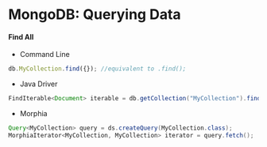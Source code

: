 # MongoDB: Querying Data

#### Find All
- Command Line
```javascript
db.MyCollection.find({}); //equivalent to .find();
```
- Java Driver
```java
FindIterable<Document> iterable = db.getCollection("MyCollection").find();
```
- Morphia
```java
Query<MyCollection> query = ds.createQuery(MyCollection.class);
MorphiaIterator<MyCollection, MyCollection> iterator = query.fetch();
```
